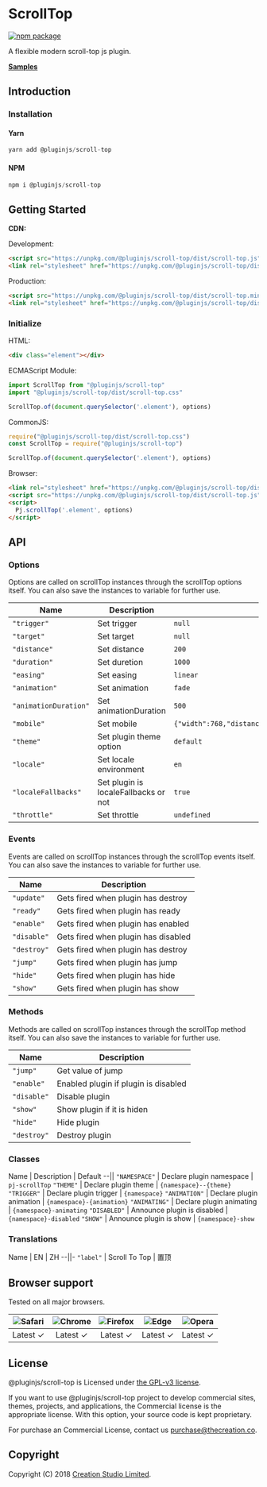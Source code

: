 # ScrollTop

[![npm package](https://img.shields.io/npm/v/@pluginjs/scroll-top.svg)](https://www.npmjs.com/package/@pluginjs/scroll-top)

A flexible modern scroll-top js plugin.

**[Samples](https://codesandbox.io/s/github/pluginjs/pluginjs/tree/master/modules/scrollTop/samples)**

## Introduction

### Installation

#### Yarn

```javascript
yarn add @pluginjs/scroll-top
```

#### NPM

```javascript
npm i @pluginjs/scroll-top
```

## Getting Started

**CDN:**

Development:

```html
<script src="https://unpkg.com/@pluginjs/scroll-top/dist/scroll-top.js"></script>
<link rel="stylesheet" href="https://unpkg.com/@pluginjs/scroll-top/dist/scroll-top.css">
```

Production:

```html
<script src="https://unpkg.com/@pluginjs/scroll-top/dist/scroll-top.min.js"></script>
<link rel="stylesheet" href="https://unpkg.com/@pluginjs/scroll-top/dist/scroll-top.min.css">
```

### Initialize

HTML:

```html
<div class="element"></div>
```

ECMAScript Module:

```javascript
import ScrollTop from "@pluginjs/scroll-top"
import "@pluginjs/scroll-top/dist/scroll-top.css"

ScrollTop.of(document.querySelector('.element'), options)
```

CommonJS:

```javascript
require("@pluginjs/scroll-top/dist/scroll-top.css")
const ScrollTop = require("@pluginjs/scroll-top")

ScrollTop.of(document.querySelector('.element'), options)
```

Browser:

```html
<link rel="stylesheet" href="https://unpkg.com/@pluginjs/scroll-top/dist/scroll-top.css">
<script src="https://unpkg.com/@pluginjs/scroll-top/dist/scroll-top.js"></script>
<script>
  Pj.scrollTop('.element', options)
</script>
```

## API

### Options

Options are called on scrollTop instances through the scrollTop options itself.
You can also save the instances to variable for further use.

Name | Description | Default
--|--|--
`"trigger"` | Set trigger | `null`
`"target"` | Set target | `null`
`"distance"` | Set distance | `200`
`"duration"` | Set duretion | `1000`
`"easing"` | Set easing | `linear`
`"animation"` | Set animation | `fade`
`"animationDuration"` | Set animationDuration | `500`
`"mobile"` | Set mobile | `{"width":768,"distance":100,"duration":1000,"easing":"easeInOutElastic","animation":"slide","animationDuration":200}`
`"theme"` | Set plugin theme option | `default`
`"locale"` | Set locale environment | `en`
`"localeFallbacks"` | Set plugin is localeFallbacks or not | `true`
`"throttle"` | Set throttle | `undefined`

### Events

Events are called on scrollTop instances through the scrollTop events itself.
You can also save the instances to variable for further use.

Name | Description
--|--
`"update"` | Gets fired when plugin has destroy
`"ready"` | Gets fired when plugin has ready
`"enable"` | Gets fired when plugin has enabled
`"disable"` | Gets fired when plugin has disabled
`"destroy"` | Gets fired when plugin has destroy
`"jump"` | Gets fired when plugin has jump
`"hide"` | Gets fired when plugin has hide
`"show"` | Gets fired when plugin has show

### Methods

Methods are called on scrollTop instances through the scrollTop method itself.
You can also save the instances to variable for further use.

Name | Description
--|--
`"jump"` | Get value of jump
`"enable"` | Enabled plugin if plugin is disabled
`"disable"` | Disable plugin
`"show"` | Show plugin if it is hiden
`"hide"` | Hide plugin
`"destroy"` | Destroy plugin

### Classes

Name | Description | Default
--||
`"NAMESPACE"` | Declare plugin namespace | `pj-scrollTop`
`"THEME"` | Declare plugin theme | `{namespace}--{theme}`
`"TRIGGER"` | Declare plugin trigger | `{namespace}`
`"ANIMATION"` | Declare plugin animation | `{namespace}-{animation}`
`"ANIMATING"` | Declare plugin animating | `{namespace}-animating`
`"DISABLED"` | Announce plugin is disabled | `{namespace}-disabled`
`"SHOW"` | Announce plugin is show | `{namespace}-show`

### Translations

Name | EN | ZH
--||-
`"label"` | Scroll To Top | 置顶

## Browser support

Tested on all major browsers.

| <img src="https://raw.githubusercontent.com/alrra/browser-logos/master/src/safari/safari_32x32.png" alt="Safari"> | <img src="https://raw.githubusercontent.com/alrra/browser-logos/master/src/chrome/chrome_32x32.png" alt="Chrome"> | <img src="https://raw.githubusercontent.com/alrra/browser-logos/master/src/firefox/firefox_32x32.png" alt="Firefox"> | <img src="https://raw.githubusercontent.com/alrra/browser-logos/master/src/edge/edge_32x32.png" alt="Edge"> | <img src="https://raw.githubusercontent.com/alrra/browser-logos/master/src/opera/opera_32x32.png" alt="Opera"> |
|:--:|:--:|:--:|:--:|:--:|
| Latest ✓ | Latest ✓ | Latest ✓ | Latest ✓ | Latest ✓ |

## License

@pluginjs/scroll-top is Licensed under [the GPL-v3 license](LICENSE).

If you want to use @pluginjs/scroll-top project to develop commercial sites, themes, projects, and applications, the Commercial license is the appropriate license. With this option, your source code is kept proprietary.

For purchase an Commercial License, contact us purchase@thecreation.co.

## Copyright

Copyright (C) 2018 [Creation Studio Limited](creationstudio.com).
